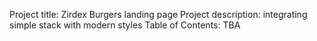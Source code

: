Project title: Zirdex Burgers landing page
Project description: integrating simple stack with modern styles
Table of Contents: TBA
